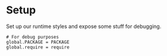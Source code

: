 Setup
=====

Set up our runtime styles and expose some stuff for debugging.

    # For debug purposes
    global.PACKAGE = PACKAGE
    global.require = require
